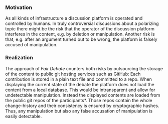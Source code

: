 ### Motivation

As all kinds of infrastructure a discussion platform is operated and controlled by humans. In truly controversial discussions about a polarizing topic there might be the risk that the operator of the discussion platform interferes in the content, e.g. by deletion or manipulation. Another risk is that, e.g. after an argument turned out to be wrong, the platform is falsely accused of manipulation.

### Realization

The approach of *Fair Debate* counters both risks by outsourcing the storage of the content to public git hosting services such as GitHub: Each contribution is stored in a plain text file and committed to a repo. When displaying the current state of the debate the platform does not load the content from a local database. This would be intransparent and allow for undetectable manipulation. Instead the displayed contents are loaded from the public git repos of the participants\*. Those repos contain the whole change-history and their consistency is ensured by cryptographic hashes. Thus, any manipulation but also any false accusation of manipulation is easily detectable.

